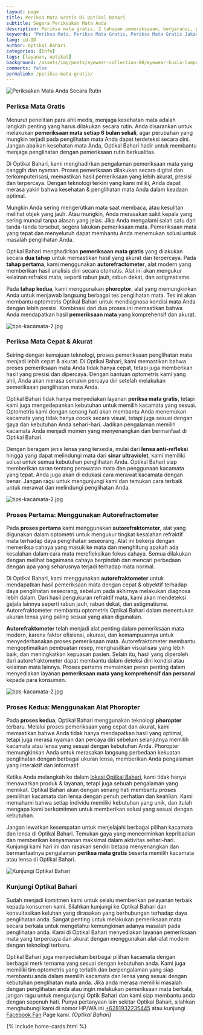 ```yaml
---
layout: page
title: Periksa Mata Gratis Di Optikal Bahari
subtitle: Segera Periksakan Mata Anda
description: Periksa mata gratis, 2 tahapan pemeriksaaan, bergaransi, pembayaran cicilan 0%, menerima Program KJP, kunjungi segera Optikal Bahari.
keywords: "Periksa Mata, Periksa Mata Gratis, Periksa Mata Gratis Jakarta, Periksa Mata Jakarta Pusat"
lang: id-ID
author: Optikal Bahari
categories: [Info]
tags: [layanan, optikal]
background: /assets/img/posts/eyewear-collection-00/eyewear-kuala-lumpur-min.jpg
comments: false
permalink: /periksa-mata-gratis/
---
```


<div class="card-deck mb-3">
  <div class="card shadow p-3 mb-5 bg-white rounded">
		  <img itemprop="image" 
        src="{{"/assets/img/posts/periksa-mata/periksa-mata-gratis-optikal-bahari-14.jpg" | relative_url }}" class="card-img-top" 
        alt="Periksakan Mata Anda Secara Rutin">
    <div class="card-body">
      <h3 class="card-title">
        Periksa Mata Gratis
      </h3>
        <p class="card-text">
          Menurut penelitian para ahli medis, menjaga kesehatan mata adalah langkah penting yang harus dilakukan secara rutin. Anda disarankan untuk melakukan <strong>pemeriksaan mata setiap 6 bulan sekali</strong>, agar perubahan yang mungkin terjadi pada penglihatan mata Anda dapat terdeteksi secara dini. Jangan abaikan kesehatan mata Anda, Optikal Bahari hadir untuk membantu menjaga penglihatan dengan pemeriksaan rutin berkualitas.
        </p>
        <p class="card-text">
          Di Optikal Bahari, kami menghadirkan pengalaman pemeriksaan mata yang canggih dan nyaman. Proses pemeriksaan dilakukan secara digital dan terkomputerisasi, memastikan hasil pemeriksaan yang lebih akurat, presisi dan terpercaya. Dengan teknologi terkini yang kami miliki, Anda dapat merasa yakin bahwa kesehatan & penglihatan mata Anda dalam keadaan optimal.
        </p>
        <p class="card-text">
          Mungkin Anda sering mengerutkan mata saat membaca, atau kesulitan melihat objek yang jauh. Atau mungkin, Anda merasakan sakit kepala yang sering muncul tanpa alasan yang jelas. Jika Anda mengalami salah satu dari tanda-tanda tersebut, segera lakukan pemeriksaan mata. Pemeriksaan mata yang tepat dan menyeluruh dapat membantu Anda menemukan solusi untuk masalah penglihatan Anda.
        </p>
        <p class="card-text">
          Optikal Bahari menghadirkan <strong>pemeriksaan mata gratis</strong> yang dilakukan secara <strong>dua tahap</strong> untuk memastikan hasil yang akurat dan terpercaya. Pada <strong>tahap pertama</strong>, kami menggunakan <strong>autorefractometer</strong>, alat modern yang memberikan hasil analisis dini secara otomatis. Alat ini akan mengukur kelainan refraksi mata, seperti rabun jauh, rabun dekat, dan astigmatisme.
        </p>
        <p class="card-text">
          Pada <strong>tahap kedua</strong>, kami menggunakan <strong>phoroptor</strong>, alat yang memungkinkan Anda untuk menjawab langsung berbagai tes penglihatan mata. Tes ini akan membantu optometris Optikal Bahari untuk mendiagnosa kondisi mata Anda dengan lebih presisi. Kombinasi dari dua proses ini memastikan bahwa Anda mendapatkan hasil <strong>pemeriksaan mata</strong> yang komprehensif dan akurat.
        </p>
    </div>
  </div>
</div>

<div class="card-deck mb-3">
  <div class="card shadow p-3 mb-5 bg-white rounded">
		  <img 
      src="{{"/assets/img/posts/periksa-mata/periksa-mata-gratis-optikal-bahari-2.jpg" | relative_url }}"    
      class="card-img-top" 
      alt="tips-kacamata-2.jpg">
      <div class="card-body">
        <h3 class="card-title">
          Periksa Mata Cepat & Akurat
        </h3>
        <p class="card-text">
          Seiring dengan kemajuan teknologi, proses pemeriksaan penglihatan mata menjadi lebih cepat & akurat. Di Optikal Bahari, kami memastikan bahwa proses pemeriksaan mata Anda tidak hanya cepat, tetapi juga memberikan hasil yang presisi dan dipercaya. Dengan bantuan optometris kami yang ahli, Anda akan merasa semakin percaya diri setelah melakukan pemeriksaan penglihatan mata Anda.
        </p>
        <p>
          Optikal Bahari tidak hanya menyediakan layanan <strong>periksa mata gratis</strong>, tetapi kami juga mengedepankan kebutuhan untuk memilih kacamata yang sesuai. Optometris kami dengan senang hati akan membantu Anda menemukan kacamata yang tidak hanya cocok secara visual, tetapi juga sesuai dengan gaya dan kebutuhan Anda sehari-hari. Jadikan pengalaman memilih kacamata Anda menjadi momen yang menyenangkan dan bermanfaat di Optikal Bahari.
        </p>
        <p>
          Dengan beragam jenis lensa yang tersedia, mulai dari <strong>lensa anti-refleksi</strong> hingga yang dapat melindungi mata dari <strong>sinar ultraviolet</strong>, kami memiliki solusi untuk semua kebutuhan penglihatan Anda. Optikal Bahari siap memberikan saran tentang perawatan mata dan penggunaan kacamata yang tepat. Anda juga akan di edukasi cara merawat kacamata dengan benar. Jangan ragu untuk mengunjungi kami dan temukan cara terbaik untuk merawat dan melindungi penglihatan Anda.
        </p>
      </div>
   </div>
</div>

<div class="card-deck mb-3">
  <div class="card shadow p-3 mb-5 bg-white rounded">
		  <img src="{{"/assets/img/posts/periksa-mata/periksa-mata-gratis-optikal-bahari-10.jpg" | relative_url }}"   class="card-img-top" 
      alt="tips-kacamata-2.jpg">
      <div class="card-body">
        <h3 class="card-title">
          Proses Pertama: Menggunakan Autorefractometer 
        </h3>
          <p class="card-text">
            Pada <strong>proses pertama</strong> kami menggunakan <strong>autorefraktometer</strong>, alat yang digunakan dalam optometri untuk mengukur tingkat <italic>kesalahan refraktif</italic> mata terhadap daya penglihatan seseorang. Alat ini bekerja dengan memeriksa cahaya yang masuk ke mata dan menghitung apakah ada kesalahan dalam cara mata merefleksikan fokus cahaya. Semua dilakukan dengan melihat bagaimana cahaya berpindah dan mencari perbedaan dengan apa yang seharusnya terjadi terhadap mata normal.
          </p>
          <p class="card-text">
            Di Optikal Bahari, kami menggunakan <strong>autorefraktometer</strong> untuk mendapatkan hasil pemeriksaan mata dengan cepat & obyektif terhadap daya penglihatan seseorang, sebelum pada akhirnya melakukan diagnosa lebih dalam. Dari hasil pengukuran refraktif mata, kami akan mendeteksi gejala lainnya seperti rabun jauh, rabun dekat, dan astigmatisme. Autorefraktometer membantu optometris Optikal Bahari dalam menentukan ukuran lensa yang paling sesuai yang akan digunakan.
          </p>
          <p class="card-text">
            <strong>Autorefraktometer</strong> telah menjadi alat penting dalam pemeriksaan mata modern, karena faktor efisiensi, akurasi, dan kemampuannya untuk menyederhanakan proses pemeriksaan mata. Autorefraktometer membantu mengoptimalkan pembuatan resep, menghasilkan visualisasi yang lebih baik, dan meningkatkan kepuasan pasien. Selain itu, hasil yang diperoleh dari autorefraktometer dapat membantu dalam deteksi dini kondisi atau kelainan mata lainnya. Proses pertama memainkan peran penting dalam menyediakan layanan <strong>pemeriksaan mata yang komprehensif dan personal</strong> kepada para konsumen.
          </p>
      </div>
   </div>
</div>

<div class="card-deck mb-3">
  <div class="card shadow p-3 mb-5 bg-white rounded">
		  <img src="{{"/assets/img/posts/periksa-mata/periksa-mata-gratis-optikal-bahari-12.jpg" | relative_url }}"   class="card-img-top" 
      alt="tips-kacamata-2.jpg">
      <div class="card-body">
          <h3 class="card-title">
            Proses Kedua: Menggunakan Alat Phoropter
          </h3>
          <p class="card-text">
            Pada <strong>proses kedua</strong>, Optikal Bahari menggunakan teknologi <strong>phoropter</strong> terbaru. Melalui proses pemeriksaan yang cepat dan akurat, kami memastikan bahwa Anda tidak hanya mendapatkan hasil yang optimal, tetapi juga merasa nyaman dan percaya diri sebelum selanjutnya memilih kacamata atau lensa yang sesuai dengan kebutuhan Anda. Phoropter memungkinkan Anda untuk merasakan langsung perbedaan kekuatan penglihatan dengan berbagai ukuran lensa, memberikan Anda pengalaman yang interaktif dan informatif.
          </p>
          <p class="card-text">
            Ketika Anda melangkah ke dalam <a href="{{"/lokasi/" | relative_url }}" title="lokasi Optikal Bahari">lokasi Optikal Bahari</a>, kami tidak hanya menawarkan produk & layanan, tetapi juga sebuah pengalaman yang memikat. Optikal Bahari akan dengan senang hati membantu proses pemilihan kacamata dan lensa dengan penuh perhatian dan keahlian. Kami memahami bahwa setiap individu memiliki kebutuhan yang unik, dan itulah mengapa kami berkomitmen untuk memberikan solusi yang sesuai dengan kebutuhan.
          </p>
          <p class="card-text">
            Jangan lewatkan kesempatan untuk menjelajahi berbagai pilihan kacamata dan lensa di Optikal Bahari. Temukan gaya yang mencerminkan kepribadian dan memberikan kenyamanan maksimal dalam aktivitas sehari-hari. Kunjungi kami hari ini dan rasakan sendiri betapa menyenangkan dan bermanfaatnya pengalaman <strong>periksa mata gratis</strong> beserta memilih kacamata atau lensa di Optikal Bahari.
          </p>
      </div>
   </div>
</div>

<div class="card-deck mb-3">
  <div class="card shadow p-3 mb-5 bg-white rounded">
		  <img src="{{"/assets/img/posts/periksa-mata/periksa-mata-gratis-optikal-bahari-11.jpg" | relative_url }}" 
      class="card-img-top" 
      alt="Kunjungi Optikal Bahari">
    <div class="card-body">
      <h3 class="card-title">
        Kunjungi Optikal Bahari
      </h3>
          <p class="card-text">
            Sudah menjadi komitmen kami untuk selalu memberikan pelayanan terbaik kepada konsumen kami. Silahkan kunjungi ke Optikal Bahari dan konsultasikan keluhan yang dirasakan yang berhubungan terhadap daya penglihatan anda. Sangat penting untuk melakukan pemeriksaan mata secara berkala untuk mengetahui kemungkinan adanya masalah pada penglihatan anda. Kami di Optikal Bahari menyediakan layanan pemeriksaan mata yang terpercaya dan akurat dengan menggunakan alat-alat modern dengan teknologi terbaru.
          </p>
          <p class="card-text">
            Optikal Bahari juga menyediakan berbagai pilihan kacamata dengan berbagai merk ternama yang sesuai dengan kebutuhan anda. Kami juga memiliki tim optometris yang terlatih dan berpengalaman yang siap membantu anda dalam memilih kacamata dan lensa yang sesuai dengan kebutuhan penglihatan mata anda. Jika anda merasa memiliki masalah dengan penglihatan anda atau ingin melakukan pemeriksaan mata berkala, jangan ragu untuk mengunjungi Optik Bahari dan kami siap membantu anda dengan sepenuh hati. Punya pertanyaan lain sekitar Optikal Bahari, silahkan menghubungi kami di nomor HP/WA ini <a href="https://api.whatsapp.com/send?phone=6281932235445&text=Hallo%2C+saya+butuh+informasi+lebih+lanjut+mengenai+Optikal+Bahari" id="WhatsAppClick" class="WhatsAppCall" title="Call WhatsApp">+6281932235445</a> atau kunjungi <a href="https://www.facebook.com/optikalbahari" id="FBClick" title="Facebook Page Optikal Bahari" class="FacebookPage">Facebook Fan</a> Page kami. <em>(Optikal Bahari)</em>
      </p>
	  </div>
   </div>
</div>

{% include home-cards.html %}
